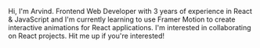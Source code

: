 Hi, I'm Arvind. Frontend Web Developer with 3 years of experience in React & JavaScript and I'm currently learning to use Framer Motion to create interactive animations for React applications. I'm interested in collaborating on React projects. Hit me up if you're interested!
